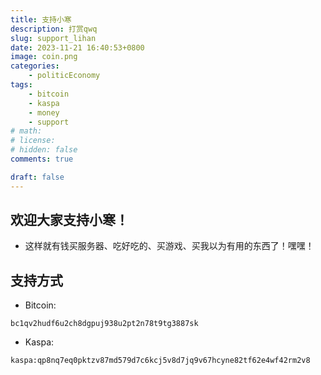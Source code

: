 ```yaml
---
title: 支持小寒
description: 打赏qwq
slug: support_lihan
date: 2023-11-21 16:40:53+0800
image: coin.png
categories:
    - politicEconomy
tags:
    - bitcoin
    - kaspa
    - money
    - support
# math: 
# license: 
# hidden: false
comments: true

draft: false
---
```


## 欢迎大家支持小寒！

- 这样就有钱买服务器、吃好吃的、买游戏、买我以为有用的东西了！嘿嘿！

## 支持方式

- Bitcoin:

```
bc1qv2hudf6u2ch8dgpuj938u2pt2n78t9tg3887sk
```


- Kaspa:

```
kaspa:qp8nq7eq0pktzv87md579d7c6kcj5v8d7jq9v67hcyne82tf62e4wf42rm2v8
```
